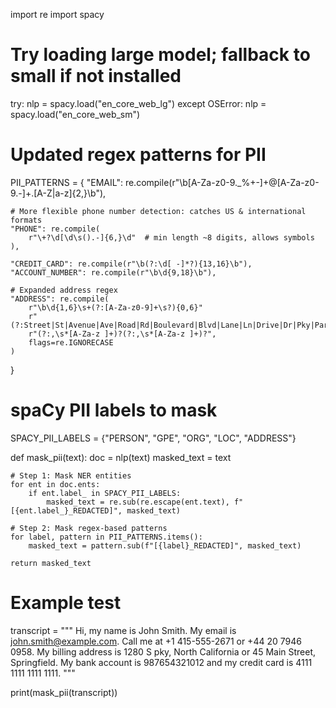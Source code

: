 import re
import spacy

# Try loading large model; fallback to small if not installed
try:
    nlp = spacy.load("en_core_web_lg")
except OSError:
    nlp = spacy.load("en_core_web_sm")

# Updated regex patterns for PII
PII_PATTERNS = {
    "EMAIL": re.compile(r"\b[A-Za-z0-9._%+-]+@[A-Za-z0-9.-]+\.[A-Z|a-z]{2,}\b"),
    
    # More flexible phone number detection: catches US & international formats
    "PHONE": re.compile(
        r"\+?\d[\d\s().-]{6,}\d"  # min length ~8 digits, allows symbols
    ),
    
    "CREDIT_CARD": re.compile(r"\b(?:\d[ -]*?){13,16}\b"),
    "ACCOUNT_NUMBER": re.compile(r"\b\d{9,18}\b"),
    
    # Expanded address regex
    "ADDRESS": re.compile(
        r"\b\d{1,6}\s+(?:[A-Za-z0-9]+\s?){0,6}"
        r"(?:Street|St|Avenue|Ave|Road|Rd|Boulevard|Blvd|Lane|Ln|Drive|Dr|Pky|Parkway|Way|Court|Ct|Place|Pl|Circle|Cir)"
        r"(?:,\s*[A-Za-z ]+)?(?:,\s*[A-Za-z ]+)?",
        flags=re.IGNORECASE
    )
}

# spaCy PII labels to mask
SPACY_PII_LABELS = {"PERSON", "GPE", "ORG", "LOC", "ADDRESS"}

def mask_pii(text):
    doc = nlp(text)
    masked_text = text

    # Step 1: Mask NER entities
    for ent in doc.ents:
        if ent.label_ in SPACY_PII_LABELS:
            masked_text = re.sub(re.escape(ent.text), f"[{ent.label_}_REDACTED]", masked_text)

    # Step 2: Mask regex-based patterns
    for label, pattern in PII_PATTERNS.items():
        masked_text = pattern.sub(f"[{label}_REDACTED]", masked_text)

    return masked_text


# Example test
transcript = """
Hi, my name is John Smith. My email is john.smith@example.com.
Call me at +1 415-555-2671 or +44 20 7946 0958.
My billing address is 1280 S pky, North California or 45 Main Street, Springfield.
My bank account is 987654321012 and my credit card is 4111 1111 1111 1111.
"""

print(mask_pii(transcript))

